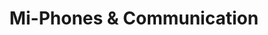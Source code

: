 ---
title: "Mi-Phones & Communication"
url: /derby/mi-phones-and-communication/
shop: mobile phone
---
